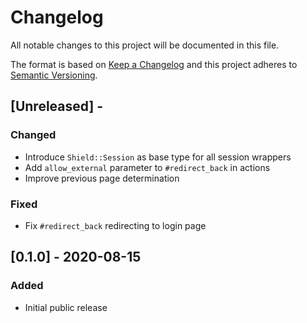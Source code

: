 # Changelog

All notable changes to this project will be documented in this file.

The format is based on [Keep a Changelog](http://keepachangelog.com/en/1.0.0/)
and this project adheres to [Semantic Versioning](http://semver.org/spec/v2.0.0.html).

## [Unreleased] - 

### Changed
- Introduce `Shield::Session` as base type for all session wrappers
- Add `allow_external` parameter to `#redirect_back` in actions
- Improve previous page determination

### Fixed
- Fix `#redirect_back` redirecting to login page

## [0.1.0] - 2020-08-15

### Added
- Initial public release
